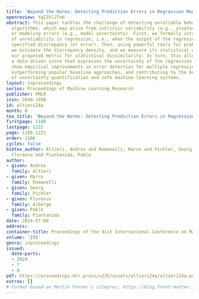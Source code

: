 ```yaml
---
title: 'Beyond the Norms: Detecting Prediction Errors in Regression Models'
openreview: YqIIhl2ToH
abstract: This paper tackles the challenge of detecting unreliable behavior in regression
  algorithms, which may arise from intrinsic variability (e.g., aleatoric uncertainty)
  or modeling errors (e.g., model uncertainty). First, we formally introduce the notion
  of unreliability in regression, i.e., when the output of the regressor exceeds a
  specified discrepancy (or error). Then, using powerful tools for probabilistic modeling,
  we estimate the discrepancy density, and we measure its statistical diversity using
  our proposed metric for statistical dissimilarity. In turn, this allows us to derive
  a data-driven score that expresses the uncertainty of the regression outcome. We
  show empirical improvements in error detection for multiple regression tasks, consistently
  outperforming popular baseline approaches, and contributing to the broader field
  of uncertainty quantification and safe machine learning systems.
layout: inproceedings
series: Proceedings of Machine Learning Research
publisher: PMLR
issn: 2640-3498
id: altieri24a
month: 0
tex_title: 'Beyond the Norms: Detecting Prediction Errors in Regression Models'
firstpage: 1186
lastpage: 1221
page: 1186-1221
order: 1186
cycles: false
bibtex_author: Altieri, Andres and Romanelli, Marco and Pichler, Georg and Alberge,
  Florence and Piantanida, Pablo
author:
- given: Andres
  family: Altieri
- given: Marco
  family: Romanelli
- given: Georg
  family: Pichler
- given: Florence
  family: Alberge
- given: Pablo
  family: Piantanida
date: 2024-07-08
address:
container-title: Proceedings of the 41st International Conference on Machine Learning
volume: '235'
genre: inproceedings
issued:
  date-parts:
  - 2024
  - 7
  - 8
pdf: https://proceedings.mlr.press/v235/assets/altieri24a/altieri24a.pdf
extras: []
# Format based on Martin Fenner's citeproc: https://blog.front-matter.io/posts/citeproc-yaml-for-bibliographies/
---
```

